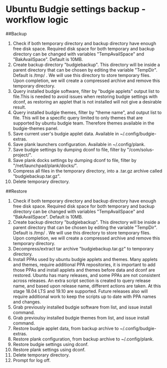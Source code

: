 # Ubuntu Budgie settings backup - workflow logic  


##Backup  
1. Check if both temporary directory and backup directory have enough free disk space. Required disk space for both temporary and backup directory can be changed with variables "TempAvailSpace" and "BakAvailSpace". Default is 10MB.
2. Create backup directory "budgiebackup". This directory will be inside a parent directory that can be chosen by editing the variable "TempDir". Default is /tmp/ . We will use this directory to store temporary files. Upon completion, we will create a compressed archive and remove this temporary directory.
3. Query installed budgie software, filter by "budgie applets" output list to file.This is needed to avoid issues when restoring budgie settings with dconf, as restoring an applet that is not installed will not give a desirable result.  
4. Query installed budgie themes, filter by "theme name", and output list to file. This will be a specific query limited to only themes that are supported by ubuntu budgie team. Therefore themes available in the budgie-themes panel.  
5. Save current user's budgie applet data. Available in ~/.config/budgie-extras.  
6. Save plank launchers configuration. Available in ~/.config/plank.  
7. Save budgie settings by dumping dconf to file, filter by "/com/solus-project/".  
8. Save plank docks settings by dumping dconf to file, filter by "/net/launchpad/plank/docks/".  
9. Compress all files in the temporary directory, into a .tar.gz archive called "budgiebackup.tar.gz".  
10. Delete temporary directory.  

##Restore  
1. Check if both temporary directory and backup directory have enough free disk space. Required disk space for both temporary and backup directory can be changed with variables "TempAvailSpace" and "BakAvailSpace". Default is 10MB.  
2. Create backup directory "budgiebackup". This directory will be inside a parent directory that can be chosen by editing the variable "TempDir". Default is /tmp/ . We will use this directory to store temporary files. Upon completion, we will create a compressed archive and remove this temporary directory.  
3. Decompress/extract tar archive "budgiebackup.tar.gz" to temporary directory.  
4. Install PPAs used by ubuntu budgie applets and themes. Many applets and themes, require additional PPA repositories, it is important to add those PPAs and install applets and themes before data and dconf are restored. Ubuntu has many releases, and some PPAs are not consistent across releases. An extra script section is created to query release name, and based upon release name, different actions are taken. At this stage 18.04 LTS and 19.10 are supported. Future releases also will require additional work to keep the scripts up to date with PPA names and changes.  
5. Grab previously installed budgie software from list, and issue install command.  
6. Grab previoulsy installed budgie themes from list, and issue install command.
7. Restore budgie applet data, from backup archive to ~/.config/budgie-extras.  
8. Restore plank configuration, from backup archive to ~/.config/plank.  
9. Restore budgie settings using dconf.  
10. Restore plank settings using dconf.  
11. Delete temporary directory.  
12. Prompt for log off.  
